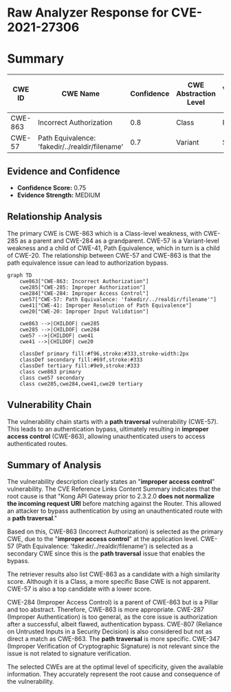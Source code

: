 # Raw Analyzer Response for CVE-2021-27306

# Summary
| CWE ID | CWE Name | Confidence | CWE Abstraction Level | CWE Vulnerability Mapping Label | CWE-Vulnerability Mapping Notes |
|---|---|---|---|---|---|
| CWE-863 | Incorrect Authorization | 0.8 | Class | Primary | Allowed-with-Review |
| CWE-57 | Path Equivalence: 'fakedir/../realdir/filename' | 0.7 | Variant | Secondary | Allowed |

## Evidence and Confidence

*   **Confidence Score:** 0.75
*   **Evidence Strength:** MEDIUM

## Relationship Analysis
The primary CWE is CWE-863 which is a Class-level weakness, with CWE-285 as a parent and CWE-284 as a grandparent.
CWE-57 is a Variant-level weakness and a child of CWE-41, Path Equivalence, which in turn is a child of CWE-20.
The relationship between CWE-57 and CWE-863 is that the path equivalence issue can lead to authorization bypass.

```mermaid
graph TD
    cwe863["CWE-863: Incorrect Authorization"]
    cwe285["CWE-285: Improper Authorization"]
    cwe284["CWE-284: Improper Access Control"]
    cwe57["CWE-57: Path Equivalence: 'fakedir/../realdir/filename'"]
    cwe41["CWE-41: Improper Resolution of Path Equivalence"]
    cwe20["CWE-20: Improper Input Validation"]
    
    cwe863 -->|CHILDOF| cwe285
    cwe285 -->|CHILDOF| cwe284
    cwe57 -->|CHILDOF| cwe41
    cwe41 -->|CHILDOF| cwe20
    
    classDef primary fill:#f96,stroke:#333,stroke-width:2px
    classDef secondary fill:#69f,stroke:#333
    classDef tertiary fill:#9e9,stroke:#333
    class cwe863 primary
    class cwe57 secondary
    class cwe285,cwe284,cwe41,cwe20 tertiary
```

## Vulnerability Chain
The vulnerability chain starts with a **path traversal** vulnerability (CWE-57). This leads to an authentication bypass, ultimately resulting in **improper access control** (CWE-863), allowing unauthenticated users to access authenticated routes.

## Summary of Analysis
The vulnerability description clearly states an "**improper access control**" vulnerability. The CVE Reference Links Content Summary indicates that the root cause is that "Kong API Gateway prior to 2.3.2.0 **does not normalize the incoming request URI** before matching against the Router. This allowed an attacker to bypass authentication by using an unauthenticated route with a **path traversal**."

Based on this, CWE-863 (Incorrect Authorization) is selected as the primary CWE, due to the "**improper access control**" at the application level.
CWE-57 (Path Equivalence: 'fakedir/../realdir/filename') is selected as a secondary CWE since this is the **path traversal** issue that enables the bypass.

The retriever results also list CWE-863 as a candidate with a high similarity score. Although it is a Class, a more specific Base CWE is not apparent.
CWE-57 is also a top candidate with a lower score.

CWE-284 (Improper Access Control) is a parent of CWE-863 but is a Pillar and too abstract. Therefore, CWE-863 is more appropriate.
CWE-287 (Improper Authentication) is too general, as the core issue is authorization after a successful, albeit flawed, authentication bypass.
CWE-807 (Reliance on Untrusted Inputs in a Security Decision) is also considered but not as direct a match as CWE-863. The **path traversal** is more specific.
CWE-347 (Improper Verification of Cryptographic Signature) is not relevant since the issue is not related to signature verification.

The selected CWEs are at the optimal level of specificity, given the available information. They accurately represent the root cause and consequence of the vulnerability.